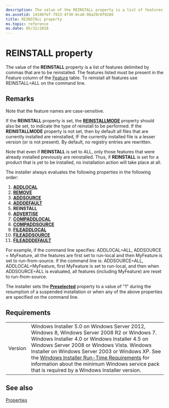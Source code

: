 ```yaml
---
description: The value of the REINSTALL property is a list of features delimited by commas that are to be reinstalled. The features listed must be present in the Feature column of the Feature table. To reinstall all features use REINSTALL=ALL on the command line.
ms.assetid: 14346fef-7923-4f30-bca8-96a29c0f820d
title: REINSTALL property
ms.topic: reference
ms.date: 05/31/2018
---
```


# REINSTALL property

The value of the **REINSTALL** property is a list of features delimited by commas that are to be reinstalled. The features listed must be present in the Feature column of the [Feature](feature-table.md) table. To reinstall all features use REINSTALL=ALL on the command line.

## Remarks

Note that the feature names are case-sensitive.

If the **REINSTALL** property is set, the [**REINSTALLMODE**](reinstallmode.md) property should also be set, to indicate the type of reinstall to be performed. If the **REINSTALLMODE** property is not set, then by default all files that are currently installed are reinstalled, IF the currently installed file is a lesser version (or is not present). By default, no registry entries are rewritten.

Note that even if **REINSTALL** is set to ALL, only those features that were already installed previously are reinstalled. Thus, if **REINSTALL** is set for a product that is yet to be installed, no installation action will take place at all.

The installer always evaluates the following properties in the following order:

1.  [**ADDLOCAL**](addlocal.md)
2.  [**REMOVE**](remove.md)
3.  [**ADDSOURCE**](addsource.md)
4.  [**ADDDEFAULT**](adddefault.md)
5.  **REINSTALL**
6.  [**ADVERTISE**](advertise.md)
7.  [**COMPADDLOCAL**](compaddlocal.md)
8.  [**COMPADDSOURCE**](compaddsource.md)
9.  [**FILEADDLOCAL**](fileaddlocal.md)
10. [**FILEADDSOURCE**](fileaddsource.md)
11. [**FILEADDDEFAULT**](fileadddefault.md)

For example, if the command line specifies: ADDLOCAL=ALL, ADDSOURCE = MyFeature, all the features are first set to run-local and then MyFeature is set to run-from-source. If the command line is: ADDSOURCE=ALL, ADDLOCAL=MyFeature, first MyFeature is set to run-local, and then when ADDSOURCE=ALL is evaluated, all features (including MyFeature) are reset to run-from-source.

The installer sets the [**Preselected**](preselected.md) property to a value of "1" during the resumption of a suspended installation or when any of the above properties are specified on the command line.

## Requirements



|                    |                                                                                                                                                                                                                                                                                                                                                                                                                                                  |
|--------------------|--------------------------------------------------------------------------------------------------------------------------------------------------------------------------------------------------------------------------------------------------------------------------------------------------------------------------------------------------------------------------------------------------------------------------------------------------|
| Version<br/> | Windows Installer 5.0 on Windows Server 2012, Windows 8, Windows Server 2008 R2 or Windows 7. Windows Installer 4.0 or Windows Installer 4.5 on Windows Server 2008 or Windows Vista. Windows Installer on Windows Server 2003 or Windows XP. See the [Windows Installer Run-Time Requirements](windows-installer-portal.md) for information about the minimum Windows service pack that is required by a Windows Installer version.<br/> |



## See also

<dl> <dt>

[Properties](properties.md)
</dt> </dl>

 

 




